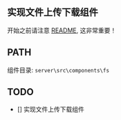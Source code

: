 ## 实现文件上传下载组件

开始之前请注意 [README](../../README.AI.md), 这非常重要！

## PATH

组件目录: `server\src\components\fs`

## TODO

- [] 实现文件上传下载组件
